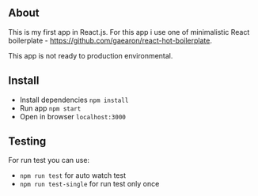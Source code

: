 ## About

This is my first app in React.js. 
For this app i use one of minimalistic React boilerplate - https://github.com/gaearon/react-hot-boilerplate.

This app is not ready to production environmental. 

## Install

* Install dependencies `npm install`
* Run app `npm start`
* Open in browser `localhost:3000` 

## Testing

For run test you can use:

* `npm run test` for auto watch test
* `npm run test-single` for run test only once
